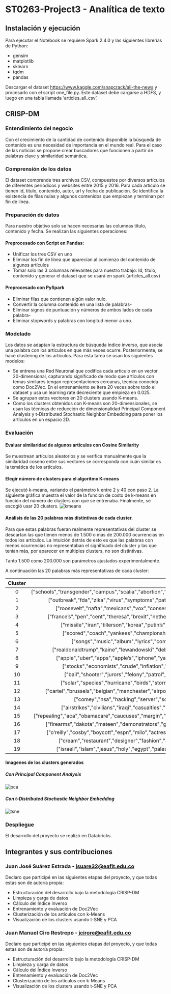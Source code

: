 # ST0263-Project3 - Analítica de texto

## Instalación y ejecución
Para ejecutar el Notebook se requiere Spark 2.4.0 y las siguientes librerías de Python:
* gensim
* matplotlib
* sklearn
* tqdm
* pandas

Descargar el dataset https://www.kaggle.com/snapcrack/all-the-news y procesarlo con el script one_file.py. Este dataset debe cargarse a HDFS, y luego en una tabla llamada ‘articles_all_csv’.

## CRISP-DM
### Entendimiento del negocio 
Con el crecimiento de la cantidad de contenido disponible la búsqueda de contenido es una necesidad de importancia en el mundo real. Para el caso de  las noticias se propone crear buscadores que funcionen a partir de palabras clave y similaridad semántica.

### Comprensión de los datos
El dataset comprende tres archivos CSV, compuestos por diversos artículos de diferentes periódicos y websites entre 2015 y 2016. Para cada artículo se tienen id,  titulo, contenido, autor, url y fecha de publicación. Se identifica la existencia de filas nulas y algunos contenidos que empiezan y terminan por fin de línea.

### Preparación de datos
Para nuestro objetivo solo se hacen necesarias las columnas título, contenido y fecha.  Se realizan las siguientes operaciones:

#### Preprocesado con Script en Pandas:
* Unificar los tres CSV en uno 
* Eliminar los fin de línea que aparecían al comienzo del contenido de algunos artículos 
* Tomar solo las 3 columnas relevantes para nuestro trabajo: Id, titulo, contenido y generar el dataset que se usará en spark (articles_all.csv)

#### Preprocesado con PySpark 
* Eliminar filas que contienen algún valor nulo.
* Convertir la columna contenido en una lista de palabras-
* Eliminar signos de puntuación y números de ambos lados de cada palabra-
* Eliminar stopwords y palabras con longitud menor a uno.

### Modelado
Los datos se adaptan la estructura de búsqueda índice inverso, que asocia una palabra con los artículos en que más veces ocurre. Posteriormente, se hace clustering de los artículos. Para esta tarea se usan los siguientes modelos:

* Se entrena una Red Neuronal que codifica cada artículo en un vector 20-dimensional, capturando significado de modo que artículos con temas similares tengan representaciones cercanas, técnica conocida como Doc2Vec. En el entrenamiento se itera 20 veces sobre todo el dataset y usa un learning rate decreciente que empieza en 0.025.
* Se agrupan estos vectores en 20 clusters usando K-means.
* Como los clusters obtenidos con  K-means son 20-dimensionales, se usan las técnicas de reducción de dimensionalidad Principal Component Analysis y t-Distributed Stochastic Neighbor Embedding para poner los artículos en un espacio 2D. 

### Evaluación
#### Evaluar similaridad de algunos artículos con Cosine Similarity
Se muestrean artículos aleatorios y se verifica manualmente que la similaridad coseno entre sus vectores se corresponda con cuán similar es la temática de los artículos. 
#### Elegir número de clusters para el algoritmo K-means
Se ejecutó k-means, variando el parámetro k entre 2 y 40 con paso 2. La siguiente gráfica muestra el valor de la función de costo de k-means en función del número de clusters con que se entrenaba. Finalmente, se escogió usar 20 clusters.
![kmeans](/images/kmeans.png?raw=true "kmeans")

#### Análisis de las 20 palabras más distintivas de cada cluster.
Para que estas palabras fueran realmente representativas del cluster se descartan las que tienen menos de 1.500 o más de 200.000 ocurrencias en todos los artículos. La intuición detrás de esto es que las palabras con menos ocurrencias no representaban el significado del cluster y las que tenían más, por aparecer en múltiples clusters, no son distintivas. 

Tanto 1.500 como 200.000 son parámetros ajustados experimentalmente. 

A continuación las 20 palabras más representativas de cada cluster: 

| Cluster |                                                                                                  Most Distinctive Words                                                                                                 |
|:-------:|:-----------------------------------------------------------------------------------------------------------------------------------------------------------------------------------------------------------------------:|
|    0    | ["schools","transgender","campus","scalia","abortion","gorsuch","faculty","teachers","justices","devos","colleges","antonin","legislature","students","abortions","charter","bathrooms","clinics","school’s","court’s"] |
|    1    |         ["outbreak","fda","zika","virus","symptoms","patients","genetic","mosquitoes","infected","disease","clinical","mosquito","treatments","autism","vaccine","cdc","diet","bacteria","diseases","infection"]        |
|    2    |            ["roosevelt","nafta","mexicans","vox","conservatism","gingrich","nixon","romney","elites","coal","populist","pruitt","populism","tpp","reagan","inaugural","reader","mitt","bannon","nationalism"]           |
|    3    |         ["france’s","pen","cent","theresa","brexit","netherlands","merkel","european","britain’s","chancellor","bloc","parliament","eu","britain","labour","macron","cameron","referendum","le","parliamentary"]        |
|    4    |           ["missile","iran","tillerson","korea","putin’s","ballistic","xi","nuclear","sanctions","iran’s","korean","ukraine","taiwan","nato","missiles","pyongyang","jong","netanyahu","korea’s","peninsula"]           |
|    5    |               ["scored","coach","yankees","championship","tournament","ball","nfl","players","knicks","nba","giants","league","player","jets","curry","yards","quarterback","warriors","mets","patriots"]               |
|    6    |                      ["songs","music","album","lyrics","comedy","episodes","pop","show’s","movie","film","episode","jazz","comic","movies","musical","band","films","song","characters","broadway"]                     |
|    7    |            ["realdonaldtrump","kaine","lewandowski","debates","melania","gingrich","conway","msnbc","biden","hannity","pac","carson","palin","pence","jeb","sexist","weiner","hillary’s","kellyanne","mate"]            |
|    8    |              ["apple","uber","apps","apple’s","iphone","yahoo","motors","startup","tesla","acquisition","merger","musk","inc","software","microsoft","samsung","smartphone","antitrust","android","google"]             |
|    9    |                ["stocks","economists","crude","inflation","wells","fed","monetary","index","stimulus","exports","dow","bonds","mnuchin","imports","dollar","reserve","nasdaq","securities","fargo","s&p"]               |
|    10   |             ["bail","shooter","jurors","felony","patrol","cop","inmates","sheriff’s","officer","police","custody","shooting","firearm","sheriff","cops","hernandez","nypd","shootings","officers","fatally"]            |
|    11   |                ["solar","species","hurricane","birds","storm","weather","arctic","warming","mars","fish","moon","ocean","winds","nasa","scientists","snow","planet","temperatures","temperature","earth"]               |
|    12   |        ["cartel","brussels","belgian","manchester","airport","rio","attackers","swedish","turkey’s","migrant","migrants","turkish","sweden","coup","duterte","istanbul","detained","erdogan","asylum","attacker"]       |
|    13   |                 ["comey","nsa","hacking","server","schiff","fbi","abedin","cia","comey’s","collusion","fbi’s","leaks","mueller","flynn’s","nunes","flynn","yates","kislyak","intelligence","classified"]                |
|    14   |           ["airstrikes","civilians","iraqi","casualties","afghan","rebel","mosul","aleppo","taliban","rebels","assad","fighters","raqqa","baghdad","syrian","bashar","sunni","militants","syria’s","kurdish"]           |
|    15   |     ["repealing","aca","obamacare","caucuses","margin","repeal","insurers","delegate","sanders’s","medicaid","kasich","filibuster","caucus","medicare","ryan’s","gop’s","delegates","turnout","premiums","contests"]    |
|    16   |         ["firearms","dakota","mateen","demonstrators","guns","deportation","dhs","policing","ferguson","gun","rouge","shootings","nypd","sanctuary","orlando","tribe","protesters","baton","refuge","pipeline"]         |
|    17   |          ["o’reilly","cosby","boycott","espn","milo","actress","gawker","trans","academy","harassment","feminist","ailes","awards","celebrities","yiannopoulos","oscar","sexist","instagram","anthem","makeup"]         |
|    18   |              ["cream","restaurant","designer","fashion","art","painting","chicken","design","taste","listing","wedding","beer","restaurants","museum","cooking","wine","cheese","kitchen","coffee","meal"]              |
|    19   |          ["israeli","islam","jesus","holy","egypt","palestinian","palestinians","francis","pope","jerusalem","christians","israel’s","jews","cuban","cuba","catholic","castro","jewish","holocaust","egyptian"]         


#### Imagenes de los clusters generados
##### Con Principal Component Analysis
![pca](/images/pca.png?raw=true "pca")

##### Con t-Distributed Stochastic Neighbor Embedding 
![tsne](/images/tsne.png?raw=true "tsne")

### Despliegue

El desarrollo del proyecto se realizó en Databricks.

## Integrantes y sus contribuciones

### Juan José Suárez Estrada - jsuare32@eafit.edu.co
Declaro que participé en las siguientes etapas del proyecto, y que todas estas son de autoría propia:
* Estructuración del desarrollo bajo la metodología CRISP-DM
* Limpieza y carga de datos
* Cálculo del Índice Inverso
* Entrenamiento y evaluación de Doc2Vec
* Clusterización de los artículos con k-Means
* Visualización de los clusters usando t-SNE y PCA

### Juan Manuel Ciro Restrepo - jcirore@eafit.edu.co
Declaro que participé en las siguientes etapas del proyecto, y que todas estas son de autoría propia:
* Estructuración del desarrollo bajo la metodología CRISP-DM
* Limpieza y carga de datos
* Cálculo del Índice Inverso
* Entrenamiento y evaluación de Doc2Vec
* Clusterización de los artículos con k-Means
* Visualización de los clusters usando t-SNE y PCA

